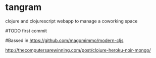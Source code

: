 tangram
=======

clojure and clojurescript webapp to manage a coworking space

#TODO
first commit 

#Bassed in https://github.com/magomimmo/modern-cljs



http://thecomputersarewinning.com/post/clojure-heroku-noir-mongo/

